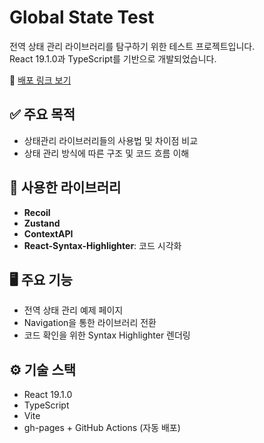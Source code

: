# Global State Test

전역 상태 관리 라이브러리를 탐구하기 위한 테스트 프로젝트입니다.  
React 19.1.0과 TypeScript를 기반으로 개발되었습니다.

🔗 [배포 링크 보기](https://iamodh.github.io/global-states/)

## ✅ 주요 목적
- 상태관리 라이브러리들의 사용법 및 차이점 비교
- 상태 관리 방식에 따른 구조 및 코드 흐름 이해

## 🧩 사용한 라이브러리
- **Recoil**
- **Zustand**
- **ContextAPI**
- **React-Syntax-Highlighter**: 코드 시각화

## 🖥️ 주요 기능
- 전역 상태 관리 예제 페이지
- Navigation을 통한 라이브러리 전환
- 코드 확인을 위한 Syntax Highlighter 렌더링

## ⚙️ 기술 스택
- React 19.1.0
- TypeScript
- Vite
- gh-pages + GitHub Actions (자동 배포)
